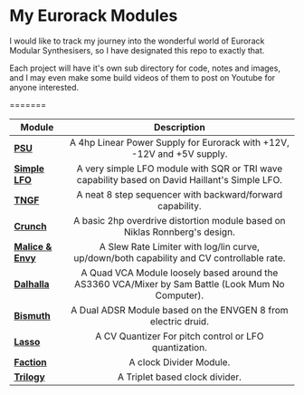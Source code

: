 # My Eurorack Modules

I would like to track my journey into the wonderful world of Eurorack Modular Synthesisers, so I have designated this repo to exactly that.

Each project will have it's own sub directory for code, notes and images, and I may even make some build videos of them to post on Youtube for anyone interested.

=======


| **Module**                      | Description    |
|---------------------------------|:--------------:|
| [**PSU**](/PSU)                       | A 4hp Linear Power Supply for Eurorack with +12V, -12V and +5V supply.  |
| [**Simple LFO**](simple_lfo)          | A very simple LFO module with SQR or TRI wave capability based on David Haillant's Simple LFO. |
| [**TNGF**](tngf)                      | A neat 8 step sequencer with backward/forward capability. |
| [**Crunch**](crunch)                  | A basic 2hp overdrive distortion module based on Niklas Ronnberg's design. |
| [**Malice & Envy**](malice_and_envy)  | A Slew Rate Limiter with log/lin curve, up/down/both capability and CV controllable rate. |
| [**Dalhalla**](dalhalla)              | A Quad VCA Module loosely based around the AS3360 VCA/Mixer by Sam Battle (Look Mum No Computer). |
| [**Bismuth**](bismuth)                | A Dual ADSR Module based on the ENVGEN 8 from electric druid. |
| [**Lasso**](lasso)                    | A CV Quantizer For pitch control or LFO quantization. |
| [**Faction**](faction)                | A clock Divider Module. |
| [**Trilogy**](trilogy)                | A Triplet based clock divider. |

&nbsp;
